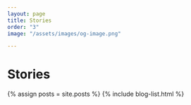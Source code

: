```yaml
---
layout: page
title: Stories
order: "3"
image: "/assets/images/og-image.png"

---
```

# Stories

{% assign posts = site.posts %}
{% include blog-list.html %}